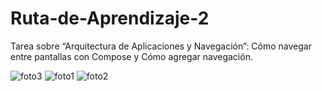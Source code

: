 # Ruta-de-Aprendizaje-2
Tarea sobre “Arquitectura de Aplicaciones y Navegación”: Cómo navegar entre pantallas con Compose y Cómo agregar navegación.

![foto3](https://github.com/user-attachments/assets/636c42fd-fafc-4692-8f2c-8a6829c42867)
![foto1](https://github.com/user-attachments/assets/7a367ef9-0a5d-4ae3-a919-e34b5402ad28)
![foto2](https://github.com/user-attachments/assets/7ed796b2-3cb9-4b57-aafb-9f8c2cf72955)
